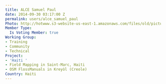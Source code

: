 ```yaml
---
title: ALCE Samuel Paul
date: 2014-09-30 03:17:00 Z
permalink: users/alce_samuel_paul
Photo: http://hotwww.s3-website-us-east-1.amazonaws.com/files/old/pictures/picture-204-1412073308.jpg
Member Type:
  Is Voting Member: true
Working Group:
- Training
- Community
- Technical
Project:
- 'Haiti '
- Field Mapping in Saint-Marc, Haiti
- OSM FlossManuals in Kreyòl (Creole)
Country: Haiti
---
```


